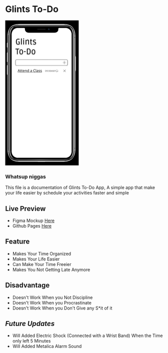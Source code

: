 # Glints To-Do

![Glints To Do Interface Mock up Iphone X](todoscreenshot.png)


### Whatsup niggas
This file is a documentation of Glints To-Do App, A simple app that make your life easier by schedule your activities faster and simple

## Live Preview
 - Figma Mockup [Here](https://www.figma.com/file/fFly3zWjaRFoFIMwVckHq3Cb/Glints-To-Do) 
 - Github Pages [Here](https://abbayosua.github.io/glintstodo/)


## Feature

- Makes Your Time Organized
- Makes Your Life Easier
- Can Make Your Time Freeier
- Makes You Not Getting Late Anymore


## Disadvantage

- Doesn't Work When you Not Discipline
- Doesn't Work When you Procrastinate
- Doesn't Work When you Don't Give any S*it of it


## *Future Updates*

- Will Added Electric Shock (Connected with a Wrist Band) When the Time only left 5 Minutes
- Will Added Metalica Alarm Sound

